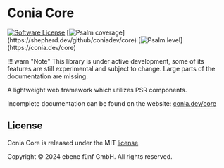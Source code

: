 Conia Core
==========

[![Software License](https://img.shields.io/badge/license-MIT-brightgreen.svg)](LICENSE.md)
[![Psalm coverage](https://shepherd.dev/github/coniadev/core/coverage.svg?)](https://shepherd.dev/github/coniadev/core)
[![Psalm level](https://shepherd.dev/github/coniadev/core/level.svg?)](https://conia.dev/core)

!!! warn "Note"
    This library is under active development, some of its features are still
    experimental and subject to change. Large parts of the documentation are
    missing. 

A lightweight web framework which utilizes PSR components.

Incomplete documentation can be found on the website: [conia.dev/core](https://conia.dev/core/)

## License

Conia Core is released under the MIT [license](LICENSE.md).

Copyright © 2024 ebene fünf GmbH. All rights reserved.

